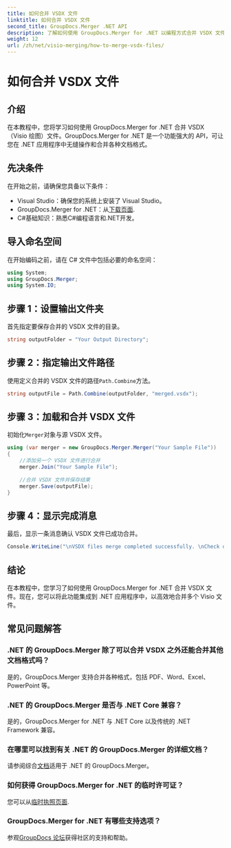 ```yaml
---
title: 如何合并 VSDX 文件
linktitle: 如何合并 VSDX 文件
second_title: GroupDocs.Merger .NET API
description: 了解如何使用 GroupDocs.Merger for .NET 以编程方式合并 VSDX 文件。本教程提供了带有代码示例的分步说明。
weight: 12
url: /zh/net/visio-merging/how-to-merge-vsdx-files/
---
```


# 如何合并 VSDX 文件

## 介绍
在本教程中，您将学习如何使用 GroupDocs.Merger for .NET 合并 VSDX（Visio 绘图）文件。GroupDocs.Merger for .NET 是一个功能强大的 API，可让您在 .NET 应用程序中无缝操作和合并各种文档格式。
## 先决条件
在开始之前，请确保您具备以下条件：
- Visual Studio：确保您的系统上安装了 Visual Studio。
-  GroupDocs.Merger for .NET：从[下载页面](https://releases.groupdocs.com/merger/net/).
- C#基础知识：熟悉C#编程语言和.NET开发。

## 导入命名空间
在开始编码之前，请在 C# 文件中包括必要的命名空间：
```csharp
using System; 
using GroupDocs.Merger;
using System.IO;
```
## 步骤 1：设置输出文件夹
首先指定要保存合并的 VSDX 文件的目录。
```csharp
string outputFolder = "Your Output Directory";
```
## 步骤 2：指定输出文件路径
使用定义合并的 VSDX 文件的路径`Path.Combine`方法。
```csharp
string outputFile = Path.Combine(outputFolder, "merged.vsdx");
```
## 步骤 3：加载和合并 VSDX 文件
初始化`Merger`对象与源 VSDX 文件。
```csharp
using (var merger = new GroupDocs.Merger.Merger("Your Sample File"))
{
    //添加另一个 VSDX 文件进行合并
    merger.Join("Your Sample File");
    
    //合并 VSDX 文件并保存结果
    merger.Save(outputFile);
}
```
## 步骤 4：显示完成消息
最后，显示一条消息确认 VSDX 文件已成功合并。
```csharp
Console.WriteLine("\nVSDX files merge completed successfully. \nCheck output in {0}", outputFolder);
```

## 结论
在本教程中，您学习了如何使用 GroupDocs.Merger for .NET 合并 VSDX 文件。现在，您可以将此功能集成到 .NET 应用程序中，以高效地合并多个 Visio 文件。

## 常见问题解答
### .NET 的 GroupDocs.Merger 除了可以合并 VSDX 之外还能合并其他文档格式吗？
是的，GroupDocs.Merger 支持合并各种格式，包括 PDF、Word、Excel、PowerPoint 等。
### .NET 的 GroupDocs.Merger 是否与 .NET Core 兼容？
是的，GroupDocs.Merger for .NET 与 .NET Core 以及传统的 .NET Framework 兼容。
### 在哪里可以找到有关 .NET 的 GroupDocs.Merger 的详细文档？
请参阅综合[文档](https://tutorials.groupdocs.com/merger/net/)适用于 .NET 的 GroupDocs.Merger。
### 如何获得 GroupDocs.Merger for .NET 的临时许可证？
您可以从[临时执照页面](https://purchase.groupdocs.com/temporary-license/).
### GroupDocs.Merger for .NET 有哪些支持选项？
参观[GroupDocs 论坛](https://forum.groupdocs.com/c/merger/32)获得社区的支持和帮助。
